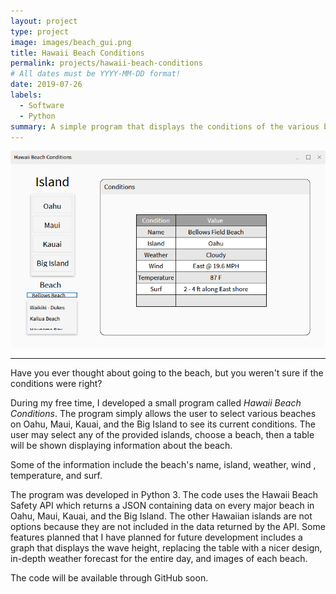 ```yaml
---
layout: project
type: project
image: images/beach_gui.png
title: Hawaii Beach Conditions
permalink: projects/hawaii-beach-conditions
# All dates must be YYYY-MM-DD format!
date: 2019-07-26
labels:
  - Software
  - Python
summary: A simple program that displays the conditions of the various beaches in Hawaii.
---
```


<img src="../images/beach_gui.png">

<hr>

Have you ever thought about going to the beach, but you weren't sure if the conditions were right?

During my free time, I developed a small program called <em>Hawaii Beach Conditions</em>. The program simply allows the user to select various beaches on Oahu, Maui, Kauai, and the Big Island to see its current conditions. The user may select any of the provided islands, choose a beach, then a table will be shown displaying information about the beach.

Some of the information include the beach's name, island, weather, wind , temperature, and surf.

The program was developed in Python 3. The code uses the Hawaii Beach Safety API which returns a JSON containing data on every major beach in Oahu, Maui, Kauai, and the Big Island. The other Hawaiian islands are not options because they are not included in the data returned by the API. Some features planned that I have planned for future development includes a graph that displays the wave height, replacing the table with a nicer design, in-depth weather forecast for the entire day, and images of each beach.

The code will be available through GitHub soon.
